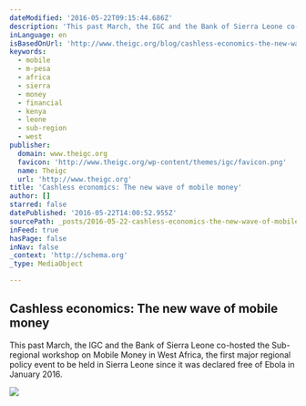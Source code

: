 ```yaml
---
dateModified: '2016-05-22T09:15:44.686Z'
description: 'This past March, the IGC and the Bank of Sierra Leone co-hosted the Sub-regional workshop on Mobile Money in West Africa, the first major regional policy event to be held in Sierra Leone since it was declared free of Ebola in January 2016.'
inLanguage: en
isBasedOnUrl: 'http://www.theigc.org/blog/cashless-economics-the-new-wave-of-mobile-money/'
keywords:
  - mobile
  - m-pesa
  - africa
  - sierra
  - money
  - financial
  - kenya
  - leone
  - sub-region
  - west
publisher:
  domain: www.theigc.org
  favicon: 'http://www.theigc.org/wp-content/themes/igc/favicon.png'
  name: Theigc
  url: 'http://www.theigc.org'
title: 'Cashless economics: The new wave of mobile money'
author: []
starred: false
datePublished: '2016-05-22T14:00:52.955Z'
sourcePath: _posts/2016-05-22-cashless-economics-the-new-wave-of-mobile-money.md
inFeed: true
hasPage: false
inNav: false
_context: 'http://schema.org'
_type: MediaObject

---
```

<article style=""><h1>Cashless economics: The new wave of mobile money</h1><p>This past March, the IGC and the Bank of Sierra Leone co-hosted the Sub-regional workshop on Mobile Money in West Africa, the first major regional policy event to be held in Sierra Leone since it was declared free of Ebola in January 2016.</p><img src="http://www.theigc.org/wp-content/uploads/2016/05/2963499461_b1052f10f1_o-1024x683.jpg" /></article>